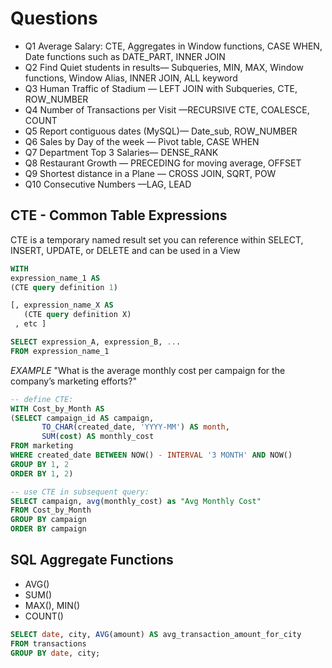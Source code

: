 # Questions
- Q1 Average Salary: CTE, Aggregates in Window functions, CASE WHEN, Date functions such as DATE_PART, INNER JOIN
- Q2 Find Quiet students in results— Subqueries, MIN, MAX, Window functions, Window Alias, INNER JOIN, ALL keyword
- Q3 Human Traffic of Stadium — LEFT JOIN with Subqueries, CTE, ROW_NUMBER
- Q4 Number of Transactions per Visit —RECURSIVE CTE, COALESCE, COUNT
- Q5 Report contiguous dates (MySQL)— Date_sub, ROW_NUMBER
- Q6 Sales by Day of the week — Pivot table, CASE WHEN
- Q7 Department Top 3 Salaries— DENSE_RANK
- Q8 Restaurant Growth — PRECEDING for moving average, OFFSET
- Q9 Shortest distance in a Plane — CROSS JOIN, SQRT, POW
- Q10 Consecutive Numbers —LAG, LEAD

## CTE - Common Table Expressions
CTE is a temporary named result set you can reference within SELECT, INSERT, UPDATE, or DELETE and can be used in a View

```sql
WITH
expression_name_1 AS
(CTE query definition 1)

[, expression_name_X AS
   (CTE query definition X)
 , etc ]

SELECT expression_A, expression_B, ...
FROM expression_name_1
```

*EXAMPLE*
"What is the average monthly cost per campaign for the company’s marketing efforts?"

```sql
-- define CTE:
WITH Cost_by_Month AS
(SELECT campaign_id AS campaign,
       TO_CHAR(created_date, 'YYYY-MM') AS month,
       SUM(cost) AS monthly_cost
FROM marketing
WHERE created_date BETWEEN NOW() - INTERVAL '3 MONTH' AND NOW()
GROUP BY 1, 2
ORDER BY 1, 2)

-- use CTE in subsequent query:
SELECT campaign, avg(monthly_cost) as "Avg Monthly Cost"
FROM Cost_by_Month
GROUP BY campaign
ORDER BY campaign
```

## SQL Aggregate Functions
- AVG()
- SUM()
- MAX(), MIN()
- COUNT()

```sql
SELECT date, city, AVG(amount) AS avg_transaction_amount_for_city
FROM transactions
GROUP BY date, city;
```